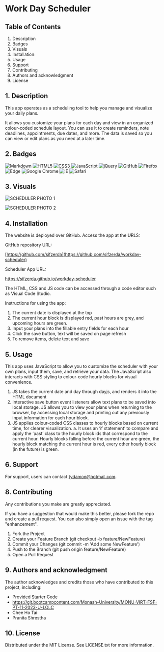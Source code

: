 # Work Day Scheduler

## Table of Contents

1. Description
2. Badges
3. Visuals
4. Installation
5. Usage
6. Support
7. Contributing
8. Authors and acknowledgment
9. License

## 1. Description

This app operates as a scheduling tool to help you manage and visualize your daily plans.

It allows you customize your plans for each day and view in an organized colour-coded schedule layout. You can use it to create reminders, note deadlines, appointments, due dates, and more. The data is saved so you can view or edit plans as you need at a later time.

## 2. Badges

![Markdown](https://img.shields.io/badge/markdown-%23000000.svg?style=for-the-badge&logo=markdown&logoColor=white)
![HTML5](https://img.shields.io/badge/html5-%23E34F26.svg?style=for-the-badge&logo=html5&logoColor=white)
![CSS3](https://img.shields.io/badge/css3-%231572B6.svg?style=for-the-badge&logo=css3&logoColor=white)
![JavaScript](https://img.shields.io/badge/javascript-%23323330.svg?style=for-the-badge&logo=javascript&logoColor=%23F7DF1E)
![jQuery](https://img.shields.io/badge/jquery-%230769AD.svg?style=for-the-badge&logo=jquery&logoColor=white)
![GitHub](https://img.shields.io/badge/github-%23121011.svg?style=for-the-badge&logo=github&logoColor=white)
![Firefox](https://img.shields.io/badge/Firefox-FF7139?style=for-the-badge&logo=Firefox-Browser&logoColor=white)
![Edge](https://img.shields.io/badge/Edge-0078D7?style=for-the-badge&logo=Microsoft-edge&logoColor=white)
![Google Chrome](https://img.shields.io/badge/Google%20Chrome-4285F4?style=for-the-badge&logo=GoogleChrome&logoColor=white)
![IE](https://img.shields.io/badge/Internet%20Explorer-0076D6?style=for-the-badge&logo=Internet%20Explorer&logoColor=white)
![Safari](https://img.shields.io/badge/Safari-000000?style=for-the-badge&logo=Safari&logoColor=white)

## 3. Visuals

![SCHEDULER PHOTO 1](https://github.com/sifwolf1991/prework-study-guide/assets/139626561/9d66e1d7-0e02-4c73-8d88-e8b1bf33fc45)

![SCHEDULER PHOTO 2](https://github.com/sifwolf1991/prework-study-guide/assets/139626561/3e6e7d66-5689-4209-a093-3a18176cba82)

## 4. Installation

The website is deployed over GitHub. Access the app at the URLS:

GitHub repository URL:

[https://github.com/sifzerda](https://github.com/sifzerda/workday-scheduler)

Scheduler App URL:

https://sifzerda.github.io/workday-scheduler

The HTML, CSS and JS code can be accessed through a code editor such as Visual Code Studio. 

Instructions for using the app:

1.	The current date is displayed at the top
2.	The current hour block is displayed red, past hours are grey, and upcoming hours are green.
3.	Input your plans into the fillable entry fields for each hour
4.	Click the save button, text will be saved on page refresh
5.	To remove items, delete text and save

## 5. Usage

This app uses JavaScript to allow you to customize the scheduler with your own plans, input them, save, and retrieve your data. The JavaScript also interacts with CSS styling to colour-code hourly blocks for visual convenience.

1.	JS takes the current date and day through dayjs, and renders it into the HTML document
2.	Interactive save button event listeners allow text plans to be saved into local storage. JS allows you to view your plans when returning to the browser, by accessing local storage and printing out any previously input information for each hour block.
3.	JS applies colour-coded CSS classes to hourly blocks based on current time, for clearer visualization. 
a.	It uses an ‘if statement’ to compare and apply the ‘past’ class to the hourly block ids that correspond to the current hour. Hourly blocks falling before the current hour are green, the hourly block matching the current hour is red, every other hourly block (in the future) is green. 

## 6. Support

For support, users can contact tydamon@hotmail.com.

## 8. Contributing

Any contributions you make are greatly appreciated.

If you have a suggestion that would make this better, please fork the repo and create a pull request. You can also simply open an issue with the tag "enhancement". 
1.	Fork the Project
2.	Create your Feature Branch (git checkout -b feature/NewFeature)
3.	Commit your Changes (git commit -m 'Add some NewFeature')
4.	Push to the Branch (git push origin feature/NewFeature)
5.	Open a Pull Request

## 9. Authors and acknowledgment

The author acknowledges and credits those who have contributed to this project, including:
* Provided Starter Code
* https://git.bootcampcontent.com/Monash-University/MONU-VIRT-FSF-PT-11-2023-U-LOLC
* Chee Ho Tai
* Pranita Shrestha

## 10. License

Distributed under the MIT License. See LICENSE.txt for more information.

